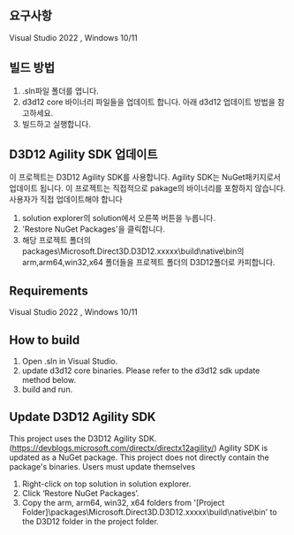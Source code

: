 ## 요구사항
Visual Studio 2022 , Windows 10/11

## 빌드 방법
1. .sln파일 폴더를 엽니다.
2. d3d12 core 바이너리 파일들을 업데이트 합니다. 아래 d3d12 업데이트 방법을 참고하세요.
3. 빌드하고 실행합니다.

## D3D12 Agility SDK 업데이트
이 프로젝트는 D3D12 Agility SDK를 사용합니다.
Agility SDK는 NuGet패키지로서 업데이트 됩니다.
이 프로젝트는 직접적으로 pakage의 바이너리를 포함하지 않습니다. 사용자가 직접 업데이트해야 합니다

1. solution explorer의 solution에서 오른쪽 버튼을 누릅니다.
2. 'Restore NuGet Packages'을 클릭합니다.
3. 해당 프로젝트 폴더의 packages\Microsoft.Direct3D.D3D12.xxxxx\build\native\bin의 arm,arm64,win32,x64 폴더들을 프로젝트 폴더의 D3D12폴더로 카피합니다.


## Requirements
Visual Studio 2022 , Windows 10/11

## How to build
1. Open .sln in Visual Studio.
2. update d3d12 core binaries. Please refer to the d3d12 sdk update method below.
3. build and run.
      
## Update D3D12 Agility SDK
This project uses the D3D12 Agility SDK. (https://devblogs.microsoft.com/directx/directx12agility/)
Agility SDK is updated as a NuGet package.
This project does not directly contain the package's binaries. Users must update themselves

1. Right-click on top solution in solution explorer.
2. Click ‘Restore NuGet Packages’.
3. Copy the arm, arm64, win32, x64 folders from '[Project Folder]\packages\Microsoft.Direct3D.D3D12.xxxxx\build\native\bin' to the D3D12 folder in the project folder.
   
